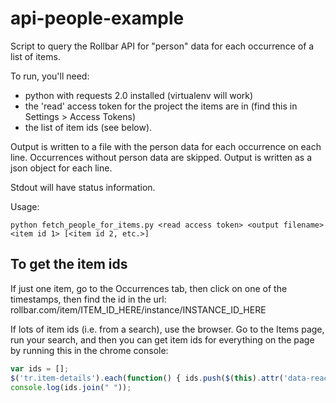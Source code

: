 # api-people-example

Script to query the Rollbar API for "person" data for each occurrence of a list of items.

To run, you'll need:
- python with requests 2.0 installed (virtualenv will work)
- the 'read' access token for the project the items are in (find this in Settings > Access Tokens)
- the list of item ids (see below).

Output is written to a file with the person data for each occurrence on each line. Occurrences without person data are skipped. Output is written as a json object for each line.

Stdout will have status information.

Usage:

```
python fetch_people_for_items.py <read access token> <output filename> <item id 1> [<item id 2, etc.>]
```


## To get the item ids
If just one item, go to the Occurrences tab, then click on one of the timestamps, then find the id in the url: rollbar.com/item/ITEM_ID_HERE/instance/INSTANCE_ID_HERE

If lots of item ids (i.e. from a search), use the browser. Go to the Items page, run your search, and then you can get item ids for everything on the page by running this in the chrome console:

```js
var ids = []; 
$('tr.item-details').each(function() { ids.push($(this).attr('data-reactid').match(/\{(\d+)\}/)[1]); }); 
console.log(ids.join(" "));
```
